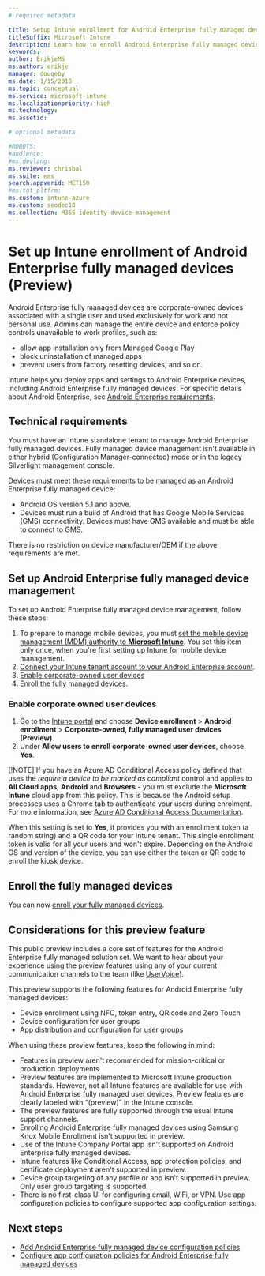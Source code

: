 ```yaml
---
# required metadata

title: Setup Intune enrollment for Android Enterprise fully managed devices
titleSuffix: Microsoft Intune
description: Learn how to enroll Android Enterprise fully managed devices in Intune.
keywords:
author: ErikjeMS 
ms.author: erikje
manager: dougeby
ms.date: 1/15/2018
ms.topic: conceptual
ms.service: microsoft-intune
ms.localizationpriority: high
ms.technology:
ms.assetid: 

# optional metadata

#ROBOTS:
#audience:
#ms.devlang:
ms.reviewer: chrisbal
ms.suite: ems
search.appverid: MET150
#ms.tgt_pltfrm:
ms.custom: intune-azure
ms.custom: seodec18
ms.collection: M365-identity-device-management
---
```


# Set up Intune enrollment of Android Enterprise fully managed devices (Preview)

Android Enterprise fully managed devices are corporate-owned devices associated with a single user and used exclusively for work and not personal use. Admins can manage the entire device and enforce policy controls unavailable to work profiles, such as:
- allow app installation only from Managed Google Play
- block uninstallation of managed apps
- prevent users from factory resetting devices, and so on.

Intune helps you deploy apps and settings to Android Enterprise devices, including Android Enterprise fully managed devices. For specific details about Android Enterprise, see [Android Enterprise requirements](https://support.google.com/work/android/answer/6174145?hl=en&ref_topic=6151012).

## Technical requirements

You must have an Intune standalone tenant to manage Android Enterprise fully managed devices. Fully managed device management isn't available in either hybrid (Configuration Manager-connected) mode or in the legacy Silverlight management console.

Devices must meet these requirements to be managed as an Android Enterprise fully managed device:

- Android OS version 5.1 and above.
- Devices must run a build of Android that has Google Mobile Services (GMS) connectivity. Devices must have GMS available and must be able to connect to GMS.

There is no restriction on device manufacturer/OEM if the above requirements are met.

## Set up Android Enterprise fully managed device management

To set up Android Enterprise fully managed device management, follow these steps:

1. To prepare to manage mobile devices, you must [set the mobile device management (MDM) authority to **Microsoft Intune**](mdm-authority-set.md). You set this item only once, when you're first setting up Intune for mobile device management.
2. [Connect your Intune tenant account to your Android Enterprise account](connect-intune-android-enterprise.md).
3. [Enable corporate-owned user devices](#enable-corporate-owned-user-devices)
4. [Enroll the fully managed devices](#enroll-the-fully-managed-devices).

### Enable corporate owned user devices

1. Go to the [Intune portal](https://portal.azure.com) and choose **Device enrollment** > **Android enrollment** > **Corporate-owned, fully managed user devices (Preview)**.
2. Under **Allow users to enroll corporate-owned user devices**, choose **Yes**.

[!NOTE]
If you have an Azure AD Conditional Access policy defined that uses the *require a device to be marked as compliant* control and  applies to **All Cloud apps**, **Android** and **Browsers** - you must exclude the **Microsoft Intune** cloud app from this policy. This is because the Android setup processes uses a Chrome tab to authenticate your users during enrolment. For more information, see [Azure AD Conditional Access Documentation](https://docs.microsoft.com/azure/active-directory/conditional-access/).

When this setting is set to **Yes**, it provides you with an enrollment token (a random string) and a QR code for your Intune tenant. This single enrollment token is valid for all your users and won't expire. Depending on the Android OS and version of the device, you can use either the token or QR code to enroll the kiosk device.

## Enroll the fully managed devices
You can now [enroll your fully managed devices](android-dedicated-devices-fully-managed-enroll.md).

## Considerations for this preview feature
This public preview includes a core set of features for the Android Enterprise fully managed solution set. We want to hear about your experience using the preview features using any of your current communication channels to the team (like [UserVoice](https://microsoftintune.uservoice.com/forums/291681-ideas?category_id=210853)).

This preview supports the following features for Android Enterprise fully managed devices:
- Device enrollment using NFC, token entry, QR code and Zero Touch
- Device configuration for user groups
- App distribution and configuration for user groups


When using these preview features, keep the following in mind:
- Features in preview aren't recommended for mission-critical or production deployments. 
- Preview features are implemented to Microsoft Intune production standards. However, not all Intune features are available for use with Android Enterprise fully managed user devices. Preview features are clearly labeled with “(preview)” in the Intune console. 
- The preview features are fully supported through the usual Intune support channels.
- Enrolling Android Enterprise fully managed devices using Samsung Knox Mobile Enrollment isn't supported in preview. 
- Use of the Intune Company Portal app isn't supported on Android Enterprise fully managed devices. 
- Intune features like Conditional Access, app protection policies, and certificate deployment aren't supported in preview. 
- Device group targeting of any profile or app isn't supported in preview. Only user group targeting is supported. 
- There is no first-class UI for configuring email, WiFi, or VPN. Use app configuration policies to configure supported app configuration settings.

## Next steps
- [Add Android Enterprise fully managed device configuration policies](device-restrictions-android-for-work.md#device-owner-only)
- [Configure app configuration policies for Android Enterprise fully managed devices](app-configuration-policies-use-android.md)

